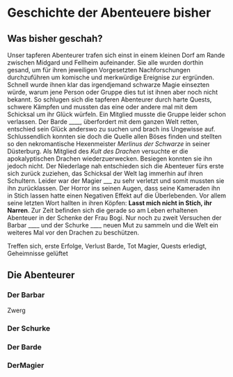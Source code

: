 # Geschichte der Abenteuere bisher

## Was bisher geschah?
Unser tapferen Abenteurer trafen sich einst in einem kleinen Dorf am Rande zwischen Midgard und Fellheim aufeinander. Sie alle wurden dorthin gesand, um für ihren jeweiligen Vorgesetzten Nachforschungen durchzuführen um komische und merkwürdige Ereignise zur ergründen. Schnell wurde ihnen klar das irgendjemand schwarze Magie einsezten würde, warum jene Person oder Gruppe dies tut ist ihnen aber noch nicht bekannt. So schlugen sich die tapferen Abenteurer durch harte Quests, schwere Kämpfen und mussten das eine oder andere mal mit dem Schicksal um ihr Glück würfeln. Ein Mitglied musste die Gruppe leider schon verlassen. Der Barde ____, überfordert mit dem ganzen Welt retten, entschied sein Glück anderswo zu suchen und brach ins Ungewisse auf.
Schlussendlich konnten sie doch die Quelle allen Böses finden und stellten so den nekromantische Hexenmeister *Merlinus der Schwarze* in seiner Düsterburg. Als Mitglied des *Kult des Drachen* versuchte er die apokalyptischen Drachen wiederzuerwecken.
Besiegen konnten sie ihn jedoch nicht. Der Niederlage nah entschieden sich die Abenteuer fürs erste sich zurück zuziehen, das Schicksal der Welt lag immerhin auf ihren Schultern. Leider war der Magier ___ zu sehr verletzt und somit mussten sie ihn zurücklassen. Der Horror ins seinen Augen, dass seine Kameraden ihn in Stich lassen hatte einen Negativen Effekt auf die Überlebenden. Vor allem seine letzten Wort hallten in ihren Köpfen: **Lasst mich nicht in Stich, ihr Narren**. Zur Zeit befinden sich die gerade so am Leben erhaltenen Abenteuer in der Schenke der Frau Bogi. Nur noch zu zweit Versuchen der Barbar ____ und der Schurke ____ neuen Mut zu sammeln und die Welt ein weiteres Mal vor den Drachen zu beschützen.

Treffen sich, erste Erfolge, Verlust Barde, Tot Magier, Quests erledigt, Geheimnisse gelüftet

## Die Abenteurer

### Der Barbar
Zwerg

### Der Schurke

### Der Barde

### DerMagier
